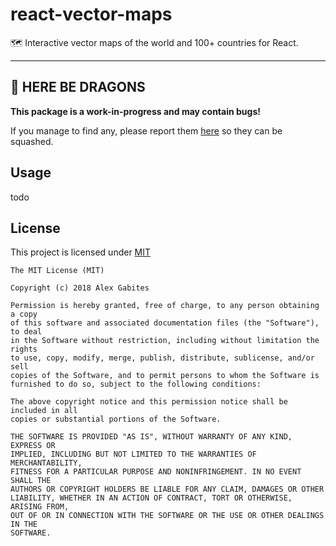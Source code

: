 # react-vector-maps

🗺️ Interactive vector maps of the world and 100+ countries for React.

---

## 🐉 HERE BE DRAGONS

**This package is a work-in-progress and may contain bugs!**

If you manage to find any, please report them [here](https://github.com/South-Paw/discord-musicbot/issues) so they can be squashed.

## Usage

todo

## License

This project is licensed under [MIT](https://github.com/South-Paw/react-vector-maps/blob/master/LICENSE)

```
The MIT License (MIT)

Copyright (c) 2018 Alex Gabites

Permission is hereby granted, free of charge, to any person obtaining a copy
of this software and associated documentation files (the "Software"), to deal
in the Software without restriction, including without limitation the rights
to use, copy, modify, merge, publish, distribute, sublicense, and/or sell
copies of the Software, and to permit persons to whom the Software is
furnished to do so, subject to the following conditions:

The above copyright notice and this permission notice shall be included in all
copies or substantial portions of the Software.

THE SOFTWARE IS PROVIDED "AS IS", WITHOUT WARRANTY OF ANY KIND, EXPRESS OR
IMPLIED, INCLUDING BUT NOT LIMITED TO THE WARRANTIES OF MERCHANTABILITY,
FITNESS FOR A PARTICULAR PURPOSE AND NONINFRINGEMENT. IN NO EVENT SHALL THE
AUTHORS OR COPYRIGHT HOLDERS BE LIABLE FOR ANY CLAIM, DAMAGES OR OTHER
LIABILITY, WHETHER IN AN ACTION OF CONTRACT, TORT OR OTHERWISE, ARISING FROM,
OUT OF OR IN CONNECTION WITH THE SOFTWARE OR THE USE OR OTHER DEALINGS IN THE
SOFTWARE.
```

